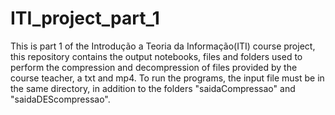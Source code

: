 # ITI_project_part_1
This is part 1 of the Introdução a Teoria da Informação(ITI) course project, this repository contains the output notebooks, files and folders used to perform the compression and decompression of files provided by the course teacher, a txt and mp4.  To run the programs, the input file must be in the same directory, in addition to the folders "saidaCompressao" and "saidaDEScompressao".
